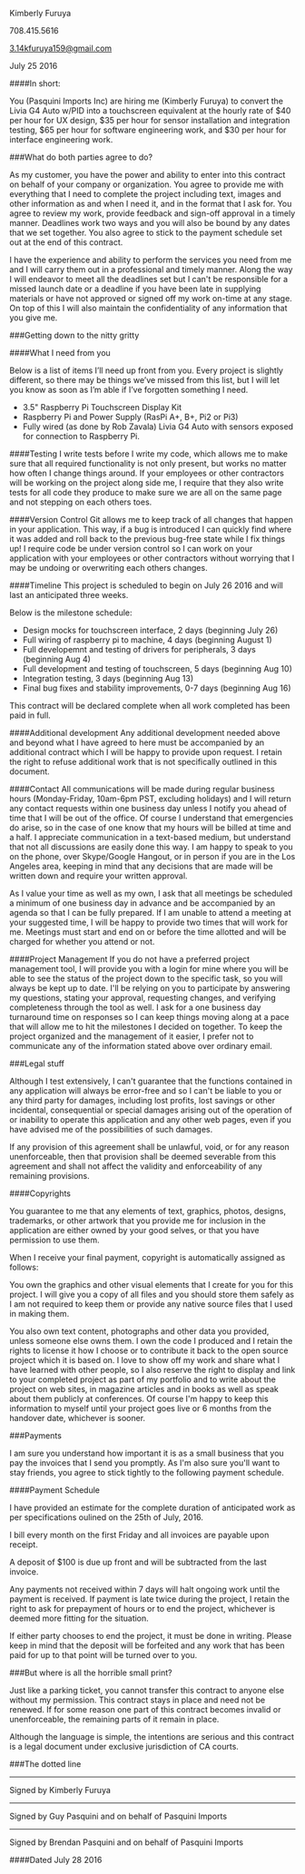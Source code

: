 Kimberly Furuya

708.415.5616

3.14kfuruya159@gmail.com

July 25 2016

####In short:

You (Pasquini Imports Inc) are hiring me (Kimberly Furuya) to convert the Livia G4 Auto w/PID into a touchscreen equivalent at the hourly rate of $40 per hour for UX design, $35 per hour for sensor installation and integration testing, $65 per hour for software engineering work, and $30 per hour for interface engineering work.

###What do both parties agree to do?

As my customer, you have the power and ability to enter into this contract on behalf of your company or organization. You agree to provide me with everything that I need to complete the project including text, images and other information as and when I need it, and in the format that I ask for. You agree to review my work, provide feedback and sign-off approval in a timely manner. Deadlines work two ways and you will also be bound by any dates that we set together. You also agree to stick to the payment schedule set out at the end of this contract.

I have the experience and ability to perform the services you need from me and I will carry them out in a professional and timely manner. Along the way I will endeavor to meet all the deadlines set but I can't be responsible for a missed launch date or a deadline if you have been late in supplying materials or have not approved or signed off my work on-time at any stage. On top of this I will also maintain the confidentiality of any information that you give me.

###Getting down to the nitty gritty

####What I need from you

Below is a list of items I’ll need up front from you. Every project is slightly different, so there may be things we’ve missed from this list, but I will let you know as soon as I’m able if I’ve forgotten something I need.

* 3.5" Raspberry Pi Touchscreen Display Kit
* Raspberry Pi and Power Supply (RasPi A+, B+, Pi2 or Pi3)
* Fully wired (as done by Rob Zavala) Livia G4 Auto with sensors exposed for connection to Raspberry Pi.

####Testing
I write tests before I write my code, which allows me to make sure that all required functionality is not only present, but works no matter how often I change things around. If your employees or other contractors will be working on the project along side me, I require that they also write tests for all code they produce to make sure we are all on the same page and not stepping on each others toes.

####Version Control
Git allows me to keep track of all changes that happen in your application. This way, if a bug is introduced I can quickly find where it was added and roll back to the previous bug-free state while I fix things up! I require code be under version control so I can work on your application with your employees or other contractors without worrying that I may be undoing or overwriting each others changes.

####Timeline
This project is scheduled to begin on July 26 2016 and will last an anticipated three weeks.

Below is the milestone schedule:

* Design mocks for touchscreen interface, 2 days (beginning July 26)
* Full wiring of raspberry pi to machine, 4 days (beginning August 1)
* Full developemnt and testing of drivers for peripherals, 3 days (beginning Aug 4)
* Full development and testing of touchscreen, 5 days (beginning Aug 10)
* Integration testing, 3 days (beginning Aug 13)
* Final bug fixes and stability improvements, 0-7 days (beginning Aug 16)

This contract will be declared complete when all work completed has been paid in full.

####Additional development
Any additional development needed above and beyond what I have agreed to here must be accompanied by an additional contract which I will be happy to provide upon request. I retain the right to refuse additional work that is not specifically outlined in this document.

####Contact
All communications will be made during regular business hours (Monday-Friday, 10am-6pm PST, excluding holidays) and I will return any contact requests within one business day unless I notify you ahead of time that I will be out of the office. Of course I understand that emergencies do arise, so in the case of one know that my hours will be billed at time and a half. I appreciate communication in a text-based medium, but understand that not all discussions are easily done this way. I am happy to speak to you on the phone, over Skype/Google Hangout, or in person if you are in the Los Angeles area, keeping in mind that any decisions that are made will be written down and require your written approval.

As I value your time as well as my own, I ask that all meetings be scheduled a minimum of one business day in advance and be accompanied by an agenda so that I can be fully prepared. If I am unable to attend a meeting at your suggested time, I will be happy to provide two times that will work for me. Meetings must start and end on or before the time allotted and will be charged for whether you attend or not.

####Project Management
If you do not have a preferred project management tool, I will provide you with a login for mine where you will be able to see the status of the project down to the specific task, so you will always be kept up to date. I'll be relying on you to participate by answering my questions, stating your approval, requesting changes, and verifying completeness through the tool as well. I ask for a one business day turnaround time on responses so I can keep things moving along at a pace that will allow me to hit the milestones I decided on together. 
To keep the project organized and the management of it easier, I prefer not to communicate any of the information stated above over ordinary email.

###Legal stuff

Although I test extensively, I can't guarantee that the functions contained in any application will always be error-free and so I can't be liable to you or any third party for damages, including lost profits, lost savings or other incidental, consequential or special damages arising out of the operation of or inability to operate this application and any other web pages, even if you have advised me of the possibilities of such damages.

If any provision of this agreement shall be unlawful, void, or for any reason unenforceable, then that provision shall be deemed severable from this agreement and shall not affect the validity and enforceability of any remaining provisions.


####Copyrights

You guarantee to me that any elements of text, graphics, photos, designs, trademarks, or other artwork that you provide me for inclusion in the application are either owned by your good selves, or that you have permission to use them.

When I receive your final payment, copyright is automatically assigned as follows:

You own the graphics and other visual elements that I create for you for this project. I will give you a copy of all files and you should store them safely as I am not required to keep them or provide any native source files that I used in making them.

You also own text content, photographs and other data you provided, unless someone else owns them. I own the code I produced and I retain the rights to license it how I choose or to contribute it back to the open source project which it is based on.
I love to show off my work and share what I have learned with other people, so I also reserve the right to display and link to your completed project as part of my portfolio and to write about the project on web sites, in magazine articles and in books as well as speak about them publicly at conferences. Of course I'm happy to keep this information to myself until your project goes live or 6 months from the handover date, whichever is sooner.

###Payments

I am sure you understand how important it is as a small business that you pay the invoices that I send you promptly.  As I'm also sure you'll want to stay friends, you agree to stick tightly to the following payment schedule.

####Payment Schedule

I have provided an estimate for the complete duration of anticipated work as per specifications oulined on the 25th of July, 2016.

I bill every month on the first Friday and all invoices are payable upon receipt.

A deposit of $100 is due up front and will be subtracted from the last invoice.

Any payments not received within 7 days will halt ongoing work until the payment is received. If payment is late twice during the project, I retain the right to ask for prepayment of hours or to end the project, whichever is deemed more fitting for the situation.

If either party chooses to end the project, it must be done in writing. Please keep in mind that the deposit will be forfeited and any work that has been paid for up to that point will be turned over to you.

###But where is all the horrible small print?

Just like a parking ticket, you cannot transfer this contract to anyone else without my permission. This contract stays in place and need not be renewed. If for some reason one part of this contract becomes invalid or unenforceable, the remaining parts of it remain in place.

Although the language is simple, the intentions are serious and this contract is a legal document under exclusive jurisdiction of CA courts.

###The dotted line


____________________________________________________________
Signed by Kimberly Furuya


____________________________________________________________
Signed by Guy Pasquini and on behalf of Pasquini Imports


____________________________________________________________
Signed by Brendan Pasquini and on behalf of Pasquini Imports


####Dated July 28 2016


